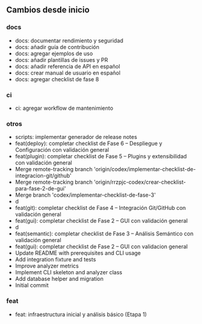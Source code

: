 ## Cambios desde inicio
### docs
- docs: documentar rendimiento y seguridad
- docs: añadir guía de contribución
- docs: agregar ejemplos de uso
- docs: añadir plantillas de issues y PR
- docs: añadir referencia de API en español
- docs: crear manual de usuario en español
- docs: agregar checklist de fase 8
### ci
- ci: agregar workflow de mantenimiento
### otros
- scripts: implementar generador de release notes
- feat(deploy): completar checklist de Fase 6 – Despliegue y Configuración con validación general
- feat(plugin): completar checklist de Fase 5 – Plugins y extensibilidad con validación general
- Merge remote-tracking branch 'origin/codex/implementar-checklist-de-integracion-git/github'
- Merge remote-tracking branch 'origin/rrzpjc-codex/crear-checklist-para-fase-2-de-gui'
- Merge branch 'codex/implementar-checklist-de-fase-3'
- d
- feat(git): completar checklist de Fase 4 – Integración Git/GitHub con validación general
- feat(gui): completar checklist de Fase 2 – GUI con validación general
- d
- feat(semantic): completar checklist de Fase 3 – Análisis Semántico con validación general
- feat(gui): completar checklist de Fase 2 – GUI con validacion general
- Update README with prerequisites and CLI usage
- Add integration fixture and tests
- Improve analyzer metrics
- Implement CLI skeleton and analyzer class
- Add database helper and migration
- Initial commit
### feat
- feat: infraestructura inicial y análisis básico (Etapa 1)

